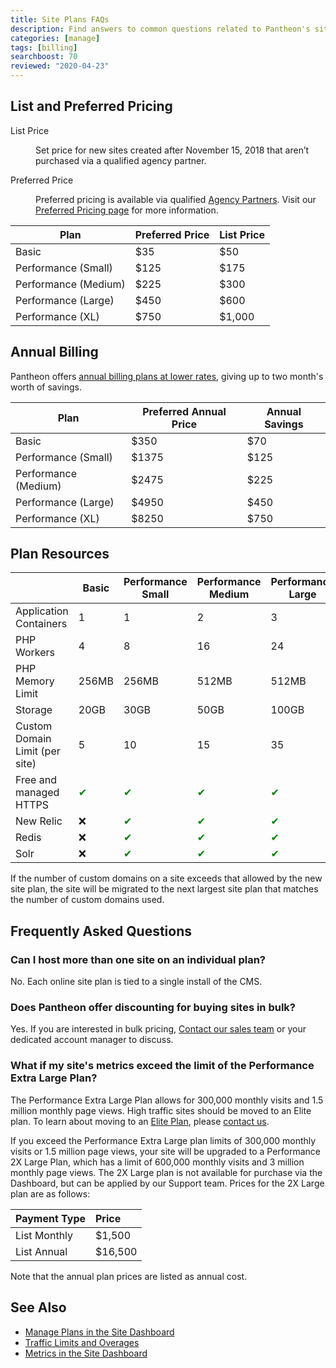```yaml
---
title: Site Plans FAQs
description: Find answers to common questions related to Pantheon's site plans.
categories: [manage]
tags: [billing]
searchboost: 70
reviewed: "2020-04-23"
---
```


## List and Preferred Pricing

<dl>

<dt ignored>List Price</dt>

<dd>

Set price for new sites created after November 15, 2018 that aren’t purchased via a qualified agency partner.

</dd>

<dt ignored>Preferred Price</dt>

<dd>

Preferred pricing is available via qualified [Agency Partners](https://pantheon.io/plans/partner-program?docs). Visit our [Preferred Pricing page](https://pantheon.io/plans/agency-preferred-pricing) for more information.

</dd>

</dl>

| Plan                 | Preferred Price | List Price  |
| -------------------- | --------------- | ----------- |
| Basic                | $35             | $50         |
| Performance (Small)  | $125            | $175        |
| Performance (Medium) | $225            | $300        |
| Performance (Large)  | $450            | $600        |
| Performance (XL)     | $750            | $1,000      |

## Annual Billing

Pantheon offers [annual billing plans at lower rates](/annual-billing), giving up to two month's worth of savings.

| Plan                 | Preferred Annual Price | Annual Savings  |
| -------------------- | ---------------------- | --------------- |
| Basic                | $350                   | $70             |
| Performance (Small)  | $1375                  | $125            |
| Performance (Medium) | $2475                  | $225            |
| Performance (Large)  | $4950                  | $450            |
| Performance (XL)     | $8250                  | $750            |

## Plan Resources

|                        | Basic        | Performance Small |  Performance Medium  | Performance Large | Performance Extra Large |
| ---------------------- | ------------ | ----------------- | -------------------- | ----------------- | ----------------------- |
| Application Containers |      1       | 1                 |       2              | 3                 | 4                       |
| PHP Workers            |      4       | 8                 |       16             | 24                | 32                      |
| PHP Memory Limit       |    256MB     | 256MB             |       512MB          | 512MB             | 512MB                   |
| Storage                |     20GB     | 30GB              |       50GB           | 100GB             | 200GB                   |
| Custom Domain Limit (per site) <Popover content="For details, see <a href='/docs/domains/#custom-domains'>Domains and Redirects</a>." />   | 5 | 10 | 15 | 35 | 70 |
| Free and managed HTTPS <Popover content="For details, see <a href='/docs/https/'>HTTPS on Pantheon's Global CDN</a>." />                   | <span style="color:green">✔</span> | <span style="color:green">✔</span> | <span style="color:green">✔</span> | <span style="color:green">✔</span> | <span style="color:green">✔</span> |
| New Relic <Popover content="For details, see <a href='/docs/new-relic/'>New Relic APM Pro</a>." />                                         | ❌ | <span style="color:green">✔</span> | <span style="color:green">✔</span> | <span style="color:green">✔</span> | <span style="color:green">✔</span> |
| Redis <Popover content="For details, see <a href='/docs/object-cache/'>Object Cache (formerly Redis) for Drupal or WordPress</a>." />                           | ❌ | <span style="color:green">✔</span> | <span style="color:green">✔</span> | <span style="color:green">✔</span> | <span style="color:green">✔</span> |
| Solr <Popover content="For details, see <a href='/docs/solr/'>Apache Solr on Pantheon</a>." />                                             | ❌ | <span style="color:green">✔</span> | <span style="color:green">✔</span> | <span style="color:green">✔</span> | <span style="color:green">✔</span> |

<Alert title="Note" type="info">

If the number of custom domains on a site exceeds that allowed by the new site plan, the site will be migrated to the next largest site plan that matches the number of custom domains used.

</Alert>

## Frequently Asked Questions

### Can I host more than one site on an individual plan?

No. Each online site plan is tied to a single install of the CMS.

### Does Pantheon offer discounting for buying sites in bulk?

Yes. If you are interested in bulk pricing, [Contact our sales team](https://pantheon.io/contact-us?docsplanFAQ) or your dedicated account manager to discuss.

### What if my site's metrics exceed the limit of the Performance Extra Large Plan?

The Performance Extra Large Plan allows for 300,000 monthly visits and 1.5 million monthly page views. High traffic sites should be moved to an Elite plan. To learn about moving to an [Elite Plan](https://pantheon.io/plans/elite?docsplanFAQ), please [contact us](https://pantheon.io/contact-us?docsplanFAQ).

If you exceed the Performance Extra Large plan limits of 300,000 monthly visits or 1.5 million page views, your site will be upgraded to a Performance 2X Large Plan, which has a limit of 600,000 monthly visits and 3 million monthly page views. The 2X Large plan is not available for purchase via the Dashboard, but can be applied by our Support team. Prices for the 2X Large plan are as follows:

| Payment Type      | Price            |
|:----------------- |:---------------- |
| List Monthly      |  $1,500          |
| List Annual       |  $16,500         |

Note that the annual plan prices are listed as annual cost.

## See Also

- [Manage Plans in the Site Dashboard](/site-plan)
- [Traffic Limits and Overages](/traffic-limits)
- [Metrics in the Site Dashboard](/metrics)
